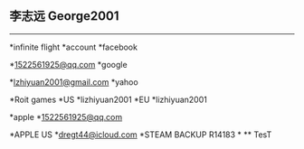 ## 李志远  George2001
***
*infinite flight
*account 
*facebook

*1522561925@qq.com
*google

*lzhiyuan2001@gmail.com
*yahoo

*Roit games
*US
*lizhiyuan2001
*EU
*lizhiyuan2001

*apple
*1522561925@qq.com

*APPLE US
*dregt44@icloud.com
*STEAM  BACKUP  R14183
*
** TesT
